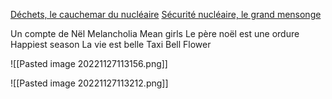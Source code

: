 [Déchets, le cauchemar du nucléaire](https://kolektiva.media/w/a97ab6fa-b749-4fdc-9f57-34a28570d35f)
[Sécurité nucléaire, le grand mensonge](https://video.ploud.fr/w/6eaf2c4a-b49b-40f9-82b6-cf66ccaea2a3)

Un compte de Nël
Melancholia
Mean girls
Le père noël est une ordure
Happiest season
La vie est belle
Taxi
Bell Flower


![[Pasted image 20221127113156.png]]

![[Pasted image 20221127113212.png]]